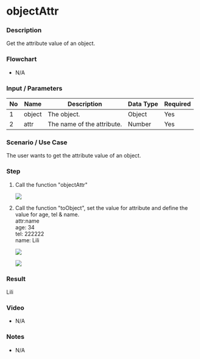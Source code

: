 ﻿# objectAttr

### Description

Get the attribute value of an object.

### Flowchart

- N/A 

### Input / Parameters

| No | Name | Description | Data Type | Required |
| ------ | ------ | ------ |------ | ------ |
| 1 | object | The object. | Object | Yes |
| 2 | attr | The name of the attribute. | Number | Yes |

### Scenario / Use Case

The user wants to get the attribute value of an object.

### Step

1. Call the function "objectAttr" 

    ![](../../../../document/function/Object/objectAttr/objectAttr-step-1.png?raw=true)

2. Call the function "toObject", set the value          for attribute and define the value for age,          tel & name.
   <br> attr:name<br>
   age: 34<br>
   tel: 222222<br>
   name: Lili<br/>

   ![](../../../../document/function/Object/objectAttr/objectAttr-step-2.png?raw=true)
    
   ![](../../../../document/function/Object/objectAttr/objectAttr-step-3.png?raw=true)
    
### Result

Lili

### Video

- N/A

<!--[![Video](http://i.imgur.com/Ot5DWAW.png)](https://youtu.be/StTqXEQ2l-Y?t=35s)-->

### Notes

- N/A
